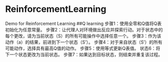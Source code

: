 # ReinforcementLearning
Demo for Reinforcement Learning
##Q learning
步骤1：使用全零和Q值将Q表初始化为任意常量。
步骤2：让代理人对环境做出反应并探索行动。对于状态中的每个更改，请为当前状态（S）的所有可能操作中选择任意一个。
步骤3：作为该动作（a）的结果，前进到下一个状态（S’）。
步骤4：对于来自状态（S’）的所有可能动作，选择具有最高Q值的动作。
步骤5：使用等式更新Q表值。
状态6：将下一个状态更改为当前状态。
步骤7：如果达到目标状态，则结束并重复该过程。
